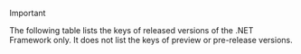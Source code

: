 
> [!IMPORTANT]
> The following table lists the keys of released versions of the .NET Framework only. It does not list the keys of preview or pre-release versions.
